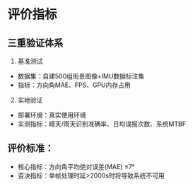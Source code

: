 # 评价指标
## 三重验证体系 
1. 基准测试  
  - 数据集：自建500组街景图像+IMU数据标注集  
  - 指标：方向角MAE、FPS、GPU内存占用  
2. 实地验证  
  - 部署环境：真实使用环境
  - 实测指标：晴天/雨天识别准确率、日均误报次数、系统MTBF  
## 评价标准：
- 核心指标：方向角平均绝对误差(MAE) ≤7°
- 否决指标：单帧处理时延>2000s时将导致系统不可用